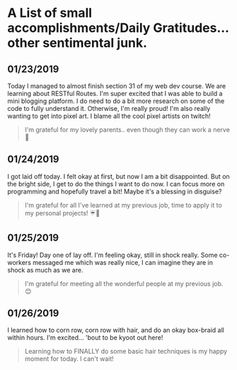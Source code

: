# A List of small accomplishments/Daily Gratitudes... other sentimental junk.

01/23/2019
---
Today I managed to almost finish section 31 of my web dev course. We are learning about RESTful Routes. I'm super excited that I was able to build a mini blogging platform. I do need to do a bit more research on some of the code to fully understand it. Otherwise, I'm really proud! I'm also really wanting to get into pixel art. I blame all the cool pixel artists on twitch!

> I'm grateful for my lovely parents.. even though they can work a nerve 💓


01/24/2019
---
I got laid off today. I felt okay at first, but now I am a bit disappointed. But on the bright side, I get to do the things I want to do now. I can focus more on programming and hopefully travel a bit! Maybe it's a blessing in disguise?

> I'm grateful for all I've learned at my previous job, time to apply it to my personal projects! ☔🌈


01/25/2019
---
It's Friday! Day one of lay off. I'm feeling okay, still in shock really. Some co-workers messaged me which was really nice, I can imagine they are in shock as much as we are.

> I'm grateful for meeting all the wonderful people at my previous job. 😊

01/26/2019
---
I learned how to corn row, corn row with hair, and do an okay box-braid all within hours. I'm excited... 'bout to be kyoot out here!

> Learning how to FINALLY do some basic hair techniques is my happy moment for today. I can't wait!
